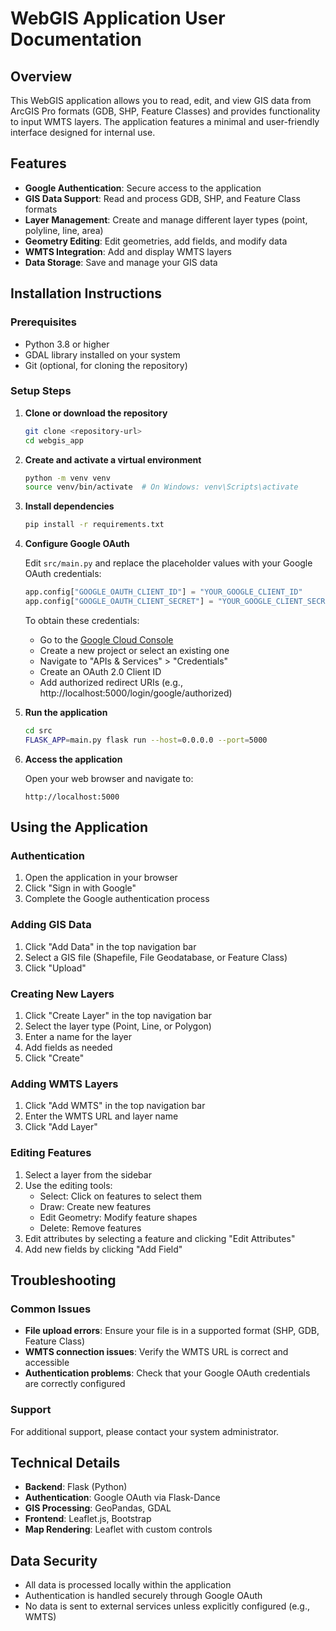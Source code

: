 # WebGIS Application User Documentation

## Overview

This WebGIS application allows you to read, edit, and view GIS data from ArcGIS Pro formats (GDB, SHP, Feature Classes) and provides functionality to input WMTS layers. The application features a minimal and user-friendly interface designed for internal use.

## Features

- **Google Authentication**: Secure access to the application
- **GIS Data Support**: Read and process GDB, SHP, and Feature Class formats
- **Layer Management**: Create and manage different layer types (point, polyline, line, area)
- **Geometry Editing**: Edit geometries, add fields, and modify data
- **WMTS Integration**: Add and display WMTS layers
- **Data Storage**: Save and manage your GIS data

## Installation Instructions

### Prerequisites

- Python 3.8 or higher
- GDAL library installed on your system
- Git (optional, for cloning the repository)

### Setup Steps

1. **Clone or download the repository**

   ```bash
   git clone <repository-url>
   cd webgis_app
   ```

2. **Create and activate a virtual environment**

   ```bash
   python -m venv venv
   source venv/bin/activate  # On Windows: venv\Scripts\activate
   ```

3. **Install dependencies**

   ```bash
   pip install -r requirements.txt
   ```

4. **Configure Google OAuth**

   Edit `src/main.py` and replace the placeholder values with your Google OAuth credentials:

   ```python
   app.config["GOOGLE_OAUTH_CLIENT_ID"] = "YOUR_GOOGLE_CLIENT_ID"
   app.config["GOOGLE_OAUTH_CLIENT_SECRET"] = "YOUR_GOOGLE_CLIENT_SECRET"
   ```

   To obtain these credentials:
   - Go to the [Google Cloud Console](https://console.cloud.google.com/)
   - Create a new project or select an existing one
   - Navigate to "APIs & Services" > "Credentials"
   - Create an OAuth 2.0 Client ID
   - Add authorized redirect URIs (e.g., http://localhost:5000/login/google/authorized)

5. **Run the application**

   ```bash
   cd src
   FLASK_APP=main.py flask run --host=0.0.0.0 --port=5000
   ```

6. **Access the application**

   Open your web browser and navigate to:
   ```
   http://localhost:5000
   ```

## Using the Application

### Authentication

1. Open the application in your browser
2. Click "Sign in with Google"
3. Complete the Google authentication process

### Adding GIS Data

1. Click "Add Data" in the top navigation bar
2. Select a GIS file (Shapefile, File Geodatabase, or Feature Class)
3. Click "Upload"

### Creating New Layers

1. Click "Create Layer" in the top navigation bar
2. Select the layer type (Point, Line, or Polygon)
3. Enter a name for the layer
4. Add fields as needed
5. Click "Create"

### Adding WMTS Layers

1. Click "Add WMTS" in the top navigation bar
2. Enter the WMTS URL and layer name
3. Click "Add Layer"

### Editing Features

1. Select a layer from the sidebar
2. Use the editing tools:
   - Select: Click on features to select them
   - Draw: Create new features
   - Edit Geometry: Modify feature shapes
   - Delete: Remove features
3. Edit attributes by selecting a feature and clicking "Edit Attributes"
4. Add new fields by clicking "Add Field"

## Troubleshooting

### Common Issues

- **File upload errors**: Ensure your file is in a supported format (SHP, GDB, Feature Class)
- **WMTS connection issues**: Verify the WMTS URL is correct and accessible
- **Authentication problems**: Check that your Google OAuth credentials are correctly configured

### Support

For additional support, please contact your system administrator.

## Technical Details

- **Backend**: Flask (Python)
- **Authentication**: Google OAuth via Flask-Dance
- **GIS Processing**: GeoPandas, GDAL
- **Frontend**: Leaflet.js, Bootstrap
- **Map Rendering**: Leaflet with custom controls

## Data Security

- All data is processed locally within the application
- Authentication is handled securely through Google OAuth
- No data is sent to external services unless explicitly configured (e.g., WMTS)
